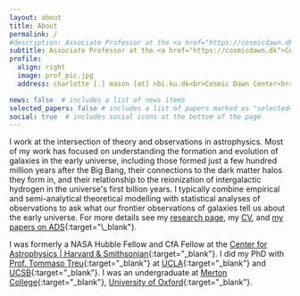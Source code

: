 ```yaml
---
layout: about
title: About
permalink: /
#description: Associate Professor at the <a href="https://cosmicdawn.dk">Cosmic Dawn Center</a>, <a href="https://nbi.ku.dk/english/">Niels Bohr Institute, University of Copenhagen</a>.
subtitle: Associate Professor at the <a href="https://cosmicdawn.dk">Cosmic Dawn Center</a>, <a href="https://nbi.ku.dk/english/">Niels Bohr Institute, University of Copenhagen</a>.
profile:
  align: right
  image: prof_pic.jpg
  address: charlotte [.] mason [at] nbi.ku.dk<br>Cosmic Dawn Center<br>Niels Bohr Building<br>Rådmandsgade 64<br>2200 Copenhagen N, Denmark<br>

news: false  # includes a list of news items
selected_papers: false # includes a list of papers marked as "selected={true}"
social: true  # includes social icons at the bottom of the page
---
```


I work at the intersection of theory and observations in astrophysics. Most of my work has focused on understanding the formation and evolution of galaxies in the early universe, including those formed just a few hundred million years after the Big Bang, their connections to the dark matter halos they form in, and their relationship to the reionization of intergalactic hydrogen in the universe's first billion years. I typically combine empirical and semi-analytical theoretical modelling with statistical analyses of observations to ask what our frontier observations of galaxies tell us about the early universe. For more details see my [research page](/research), my [CV](/assets/pdf/CV-CharlotteMason.pdf), and [my papers on ADS](https://ui.adsabs.harvard.edu/search/filter_author_facet_hier_fq_author=NOT&filter_author_facet_hier_fq_author=*%3A*&filter_author_facet_hier_fq_author=author_facet_hier%3A%221%2FMason%2C%20C%2FMason%2C%20Christopher%20E%22&fq=%7B!type%3Daqp%20v%3D%24fq_database%7D&fq=%7B!type%3Daqp%20v%3D%24fq_bibstem_facet%7D&fq=%7B!type%3Daqp%20v%3D%24fq_author%7D&fq_author=(*%3A*%20NOT%20author_facet_hier%3A%221%2FMason%2C%20C%2FMason%2C%20Christopher%20E%22)&fq_bibstem_facet=(((((*%3A*%20NOT%20bibstem_facet%3A%22E%26PSL%22%20NOT%20bibstem_facet%3A%22LPICo%22%20NOT%20bibstem_facet%3A%22ESASP%22)%20NOT%20bibstem_facet%3A%22cosp%22%20NOT%20bibstem_facet%3A%22LPI%22)%20NOT%20bibstem_facet%3A%22JDSO%22)%20NOT%20bibstem_facet%3A%22NewSp%22)%20NOT%20bibstem_facet%3A%22IJAsB%22%20NOT%20bibstem_facet%3A%22IMAFu%22)&fq_database=((database%3A%22astronomy%22)%20NOT%20database%3A%22earthscience%22)&p_=0&q=author%3A%22mason%2C%20c%22%20year%3A2011-2099&sort=date%20desc%2C%20bibcode%20desc){:target="\_blank"}.

I was formerly a NASA Hubble Fellow and CfA Fellow at the [Center for Astrophysics \| Harvard & Smithsonian](http://cfa.harvard.edu){:target="\_blank"}. I did my PhD with [Prof. Tommaso Treu](http://astro.ucla.edu/~tt){:target="\_blank"} at [UCLA](http://astro.ucla.edu/){:target="\_blank"} and [UCSB](http://web.physics.ucsb.edu/~astrogroup/){:target="\_blank"}. I was an undergraduate at [Merton College](http://www.merton.ox.ac.uk/){:target="\_blank"}, [University of Oxford](http://www.ox.ac.uk/){:target="\_blank"}.

<!-- Put your address / P.O. box / other info right below your picture. You can also disable any these elements by editing `profile` property of the YAML header of your `_pages/about.md`. Edit `_bibliography/papers.bib` and Jekyll will render your [publications page](/al-folio/publications/) automatically.

Link to your social media connections, too. This theme is set up to use [Font Awesome icons](http://fortawesome.github.io/Font-Awesome/){:target="\_blank"} and [Academicons](https://jpswalsh.github.io/academicons/){:target="\_blank"}, like the ones below. Add your Facebook, Twitter, LinkedIn, Google Scholar, or just disable all of them. -->
